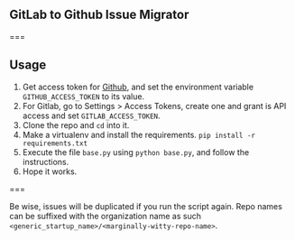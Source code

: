 ## GitLab to Github Issue Migrator

===

## Usage

1. Get access token for [Github](https://help.github.com/articles/creating-an-access-token-for-command-line-use/), and set the environment variable `GITHUB_ACCESS_TOKEN` to its value.
2. For Gitlab, go to Settings > Access Tokens, create one and grant is API access and set `GITLAB_ACCESS_TOKEN`.
3. Clone the repo and `cd` into it.
4. Make a virtualenv and install the requirements.
	```pip install -r requirements.txt``` 
5. Execute the file `base.py` using ```python base.py```, and follow the instructions.
6. Hope it works.

===

Be wise, issues will be duplicated if you run the script again.
Repo names can be suffixed with the organization name as such `<generic_startup_name>/<marginally-witty-repo-name>`.
